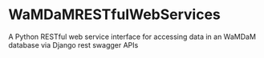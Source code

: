 # WaMDaMRESTfulWebServices
A Python RESTful web service interface for accessing data in an WaMDaM database via Django rest swagger APIs
